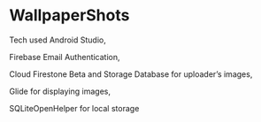# WallpaperShots

Tech used
Android Studio,

Firebase Email Authentication,

Cloud Firestone Beta and Storage Database for uploader’s images,

Glide for displaying images,

SQLiteOpenHelper for local storage
